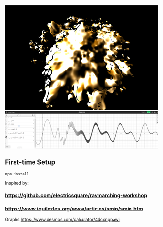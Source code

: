 
![SDF](./src/media/picture.png)
![Graph](./src/media/Graph.png)

<!-- ![video](./src/media/video.gif) -->

## First-time Setup

```shell
npm install
```
Inspired by:
### https://github.com/electricsquare/raymarching-workshop
### https://www.iquilezles.org/www/articles/smin/smin.htm

Graphs
https://www.desmos.com/calculator/44cxnppawi
